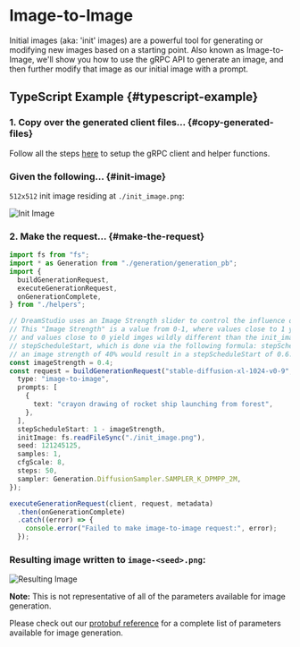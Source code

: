# Image-to-Image

Initial images (aka: 'init' images) are a powerful tool for generating or modifying new images based on a starting point. Also known as Image-to-Image, we'll show you how to use the gRPC API to generate an image, and then further modify that image as our initial image with a prompt.

## TypeScript Example {#typescript-example}

### 1. Copy over the generated client files... {#copy-generated-files}

Follow all the steps [here](/docs/getting-started/typescript-client) to setup the gRPC client and helper functions.

### Given the following... {#init-image}

`512x512` init image residing at `./init_image.png`:

![Init Image](/TSgRPCImageToImageInit.png)

### 2. Make the request... {#make-the-request}

```typescript
import fs from "fs";
import * as Generation from "./generation/generation_pb";
import {
  buildGenerationRequest,
  executeGenerationRequest,
  onGenerationComplete,
} from "./helpers";

// DreamStudio uses an Image Strength slider to control the influence of the initial image on the final result.
// This "Image Strength" is a value from 0-1, where values close to 1 yield images very similar to the init_image
// and values close to 0 yield imges wildly different than the init_image. This is just another way to calculate
// stepScheduleStart, which is done via the following formula: stepScheduleStart = 1 - imageStrength.  This means
// an image strength of 40% would result in a stepScheduleStart of 0.6.
const imageStrength = 0.4;
const request = buildGenerationRequest("stable-diffusion-xl-1024-v0-9", {
  type: "image-to-image",
  prompts: [
    {
      text: "crayon drawing of rocket ship launching from forest",
    },
  ],
  stepScheduleStart: 1 - imageStrength,
  initImage: fs.readFileSync("./init_image.png"),
  seed: 121245125,
  samples: 1,
  cfgScale: 8,
  steps: 50,
  sampler: Generation.DiffusionSampler.SAMPLER_K_DPMPP_2M,
});

executeGenerationRequest(client, request, metadata)
  .then(onGenerationComplete)
  .catch((error) => {
    console.error("Failed to make image-to-image request:", error);
  });
```

### Resulting image written to `image-<seed>.png`:

![Resulting Image](/TSgRPCImageToImageResult.png)

**Note:** This is not representative of all of the parameters available for image generation.

Please check out our [protobuf reference](https://github.com/Stability-AI/api-interfaces/blob/main/src/proto/generation.proto) for a complete list of parameters available for image generation.
